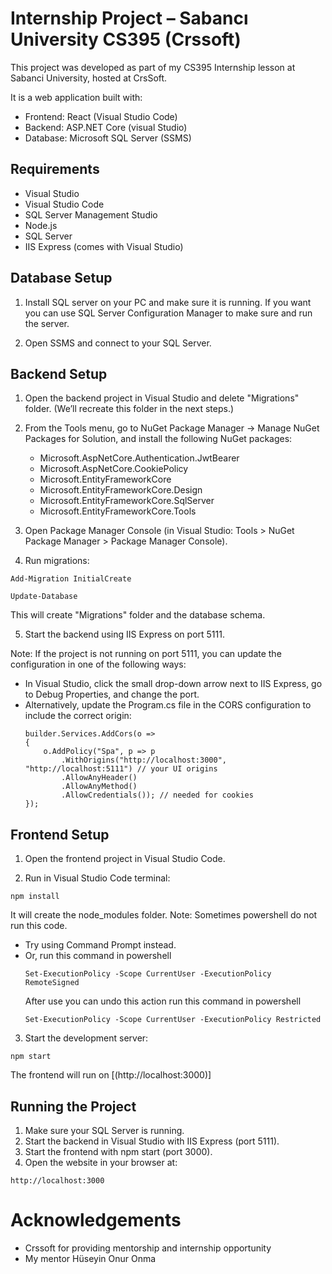 # Internship Project – Sabancı University CS395 (Crssoft)

This project was developed as part of my CS395 Internship lesson at Sabanci University, hosted at CrsSoft.

It is a web application built with:

- Frontend: React (Visual Studio Code)
- Backend: ASP.NET Core (visual Studio)
- Database: Microsoft SQL Server (SSMS)

## Requirements

- Visual Studio
- Visual Studio Code
- SQL Server Management Studio
- Node.js
- SQL Server
- IIS Express (comes with Visual Studio)

## Database Setup

1. Install SQL server on your PC and make sure it is running. If you want you can use SQL Server Configuration Manager to make sure and run the server.

2. Open SSMS and connect to your SQL Server.

## Backend Setup

1. Open the backend project in Visual Studio and delete "Migrations" folder. (We’ll recreate this folder in the next steps.)

2. From the Tools menu, go to NuGet Package Manager → Manage NuGet Packages for Solution, and install the following NuGet packages: 
   - Microsoft.AspNetCore.Authentication.JwtBearer
   - Microsoft.AspNetCore.CookiePolicy
   - Microsoft.EntityFrameworkCore
   - Microsoft.EntityFrameworkCore.Design
   - Microsoft.EntityFrameworkCore.SqlServer
   - Microsoft.EntityFrameworkCore.Tools

3. Open Package Manager Console (in Visual Studio: Tools > NuGet Package Manager > Package Manager Console).

4. Run migrations:
```
Add-Migration InitialCreate
```
```
Update-Database
```
This will create "Migrations" folder and the database schema.

5. Start the backend using IIS Express on port 5111.

Note:
If the project is not running on port 5111, you can update the configuration in one of the following ways:
- In Visual Studio, click the small drop-down arrow next to IIS Express, go to Debug Properties, and change the port.
- Alternatively, update the Program.cs file in the CORS configuration to include the correct origin:
    ```
    builder.Services.AddCors(o =>
    {
        o.AddPolicy("Spa", p => p
            .WithOrigins("http://localhost:3000", "http://localhost:5111") // your UI origins
            .AllowAnyHeader()
            .AllowAnyMethod()
            .AllowCredentials()); // needed for cookies
    });
    ```

## Frontend Setup

1. Open the frontend project in Visual Studio Code.

2. Run in Visual Studio Code terminal: 
```
npm install
```
It will create the node_modules folder.
Note: Sometimes powershell do not run this code.
- Try using Command Prompt instead.
- Or, run this command in powershell
    ```
    Set-ExecutionPolicy -Scope CurrentUser -ExecutionPolicy RemoteSigned
    ```
    After use you can undo this action run this command in powershell
    ```
    Set-ExecutionPolicy -Scope CurrentUser -ExecutionPolicy Restricted
    ```

3. Start the development server: 
```
npm start
```
The frontend will run on [(http://localhost:3000)]

## Running the Project

1. Make sure your SQL Server is running.
2. Start the backend in Visual Studio with IIS Express (port 5111).
3. Start the frontend with npm start (port 3000).
4. Open the website in your browser at:
```
http://localhost:3000
```

# Acknowledgements

- Crssoft for providing mentorship and internship opportunity
- My mentor Hüseyin Onur Onma